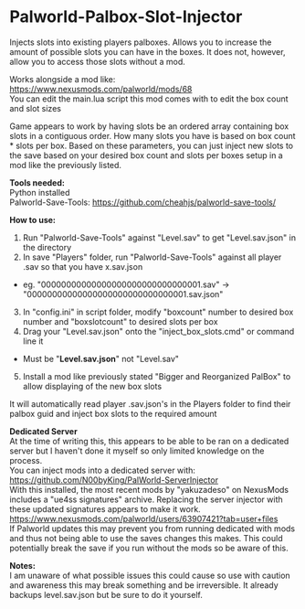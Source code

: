 # Palworld-Palbox-Slot-Injector
Injects slots into existing players palboxes. Allows you to increase the amount of possible slots you can have in the boxes. It does not, however, allow you to access those slots without a mod.

Works alongside a mod like: https://www.nexusmods.com/palworld/mods/68  
You can edit the main.lua script this mod comes with to edit the box count and slot sizes  

Game appears to work by having slots be an ordered array containing box slots in a contiguous order. How many slots you have is based on box count * slots per box. Based on these parameters, you can just inject new slots to the save based on your desired box count and slots per boxes setup in a mod like the previously listed.  

**Tools needed:**  
Python installed  
Palworld-Save-Tools: https://github.com/cheahjs/palworld-save-tools/  

**How to use:**  
1. Run "Palworld-Save-Tools" against "Level.sav" to get "Level.sav.json" in the directory  
2. In save "Players" folder, run "Palworld-Save-Tools" against all player .sav so that you have x.sav.json  
- eg. "00000000000000000000000000000001.sav" -> "00000000000000000000000000000001.sav.json"  
3. In "config.ini" in script folder, modify "boxcount" number to desired box number and "boxslotcount" to desired slots per box  
4. Drag your "Level.sav.json" onto the "inject_box_slots.cmd" or command line it  
- Must be "**Level.sav.json**" not "Level.sav"  
5. Install a mod like previously stated "Bigger and Reorganized PalBox" to allow displaying of the new box slots  

It will automatically read player .sav.json's in the Players folder to find their palbox guid and inject box slots to the required amount  

**Dedicated Server**  
At the time of writing this, this appears to be able to be ran on a dedicated server but I haven't done it myself so only limited knowledge on the process.  
You can inject mods into a dedicated server with:  
https://github.com/N00byKing/PalWorld-ServerInjector  
With this installed, the most recent mods by "yakuzadeso" on NexusMods includes a "ue4ss signatures" archive. Replacing the server injector with these updated signatures appears to make it work.  
https://www.nexusmods.com/palworld/users/63907421?tab=user+files  
If Palworld updates this may prevent you from running dedicated with mods and thus not being able to use the saves changes this makes. This could potentially break the save if you run without the mods so be aware of this.  

**Notes:**  
I am unaware of what possible issues this could cause so use with caution and awareness this may break something and be irreversible. It already backups level.sav.json but be sure to do it yourself.  
